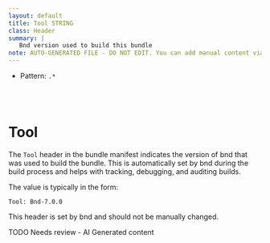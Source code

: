 ```yaml
---
layout: default
title: Tool STRING
class: Header
summary: |
   Bnd version used to build this bundle
note: AUTO-GENERATED FILE - DO NOT EDIT. You can add manual content via same filename in ext folder. 
---
```


- Pattern: `.*`

<!-- Manual content from: ext/tool.md --><br /><br />

# Tool

The `Tool` header in the bundle manifest indicates the version of bnd that was used to build the bundle. This is automatically set by bnd during the build process and helps with tracking, debugging, and auditing builds.

The value is typically in the form:

```
Tool: Bnd-7.0.0
```

This header is set by bnd and should not be manually changed.



TODO Needs review - AI Generated content
